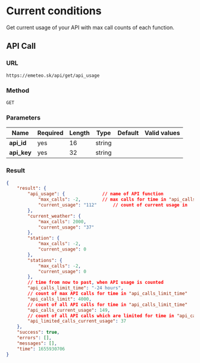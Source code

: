 # Current conditions

Get current usage of your API with max call counts of each function.

## API Call

### URL

```
https://emeteo.sk/api/get/api_usage
```

### Method

```
GET
```
### Parameters

| Name		     	| Required	| Length	| Type		| Default	| Valid values	| 
| ----------------	| ---------	| --------	| -----		| ---------	|--------------	|	
| **api_id**		| yes 		| 16		| string	|			|
| **api_key**		| yes 		| 32		| string	|			|

### Result

``` json
{
	"result": {
		"api_usage": {				// name of API function
			"max_calls": -2,		// max calls for time in "api_calls_limit_time"
			"current_usage": "112"		// count of current usage in 
		},
		"current_weather": {
			"max_calls": 2000,
			"current_usage": "37"
		},
		"station": {
			"max_calls": -2,
			"current_usage": 0
		},
		"stations": {
			"max_calls": -2,
			"current_usage": 0
		},
		// time from now to past, when API usage is counted
		"api_calls_limit_time": "-24 hours",
		// count of max API calls for time in "api_calls_limit_time"
		"api_calls_limit": 4000,			
		// count of all API calls for time in "api_calls_limit_time"
		"api_calls_current_usage": 149,			
		// count of all API calls which are limited for time in "api_calls_limit_time"
		"api_limited_calls_current_usage": 37	
	},
	"success": true,
	"errors": [],
	"messages": [],
	"time": 1655930706
}
```